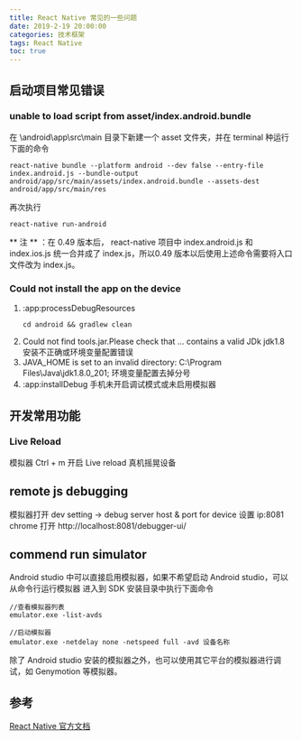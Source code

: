 ```yaml
---
title: React Native 常见的一些问题
date: 2019-2-19 20:00:00
categories: 技术框架
tags: React Native
toc: true
---
```

## 启动项目常见错误
### unable to load script from asset/index.android.bundle

在 \android\app\src\main 目录下新建一个 asset 文件夹，并在 terminal 种运行下面的命令
<!-- more -->
```
react-native bundle --platform android --dev false --entry-file index.android.js --bundle-output android/app/src/main/assets/index.android.bundle --assets-dest android/app/src/main/res
```
再次执行 
```
react-native run-android
```
** 注 ** ：在 0.49 版本后， react-native 项目中 index.android.js 和 index.ios.js 统一合并成了 index.js，所以0.49 版本以后使用上述命令需要将入口文件改为 index.js。

### Could not install the app on the device
1. :app:processDebugResources 
    ```
    cd android && gradlew clean
    ```
2. Could not find tools.jar.Please check that ... contains a valid JDk 
    jdk1.8 安装不正确或环境变量配置错误
3. JAVA_HOME is set to an invalid directory: C:\Program Files\Java\jdk1.8.0_201;
    环境变量配置去掉分号
4. :app:installDebug
    手机未开启调试模式或未启用模拟器

## 开发常用功能
### Live Reload
模拟器 Ctrl + m 开启 Live reload
真机摇晃设备

## remote js debugging
模拟器打开 dev setting -> debug server host & port for device 设置 ip:8081
chrome 打开 http://localhost:8081/debugger-ui/

## commend run simulator
Android studio 中可以直接启用模拟器，如果不希望启动 Android studio，可以从命令行运行模拟器
进入到 SDK 安装目录中执行下面命令
```
//查看模拟器列表
emulator.exe -list-avds
```
```
//启动模拟器
emulator.exe -netdelay none -netspeed full -avd 设备名称
```
除了 Android studio 安装的模拟器之外，也可以使用其它平台的模拟器进行调试，如 Genymotion 等模拟器。

## 参考
[React Native 官方文档][1]

[1]: https://reactnative.cn/docs/getting-started.html